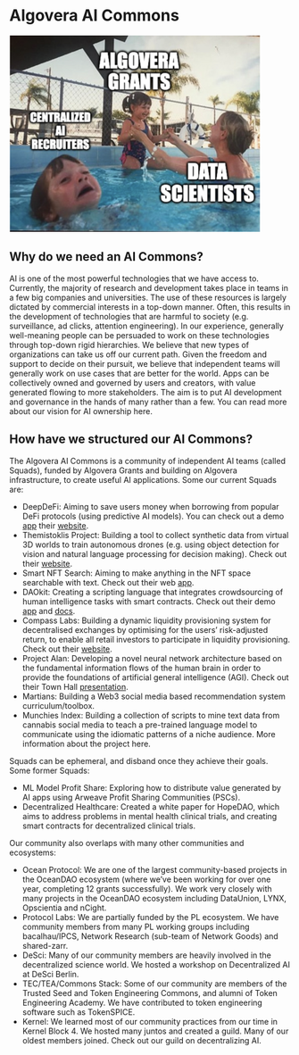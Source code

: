 # Algovera AI Commons

![](./assets/pool_algo.png)

## Why do we need an AI Commons?

AI is one of the most powerful technologies that we have access to. Currently, the majority of research and development takes place in teams in a few big companies and universities. The use of these resources is largely dictated by commercial interests in a top-down manner. Often, this results in the development of technologies that are harmful to society (e.g. surveillance, ad clicks, attention engineering). In our experience, generally well-meaning people can be persuaded to work on these technologies through top-down rigid hierarchies. We believe that new types of organizations can take us off our current path. Given the freedom and support to decide on their pursuit, we believe that independent teams will generally work on use cases that are better for the world. Apps can be collectively owned and governed by users and creators, with value generated flowing to more stakeholders. The aim is to put AI development and governance in the hands of many rather than a few. You can read more about our vision for AI ownership here. 

## How have we structured our AI Commons?

The Algovera AI Commons is a community of independent AI teams (called Squads), funded by Algovera Grants and building on Algovera infrastructure, to create useful AI applications. Some our current Squads are:

* DeepDeFi: Aiming to save users money when borrowing from popular DeFi protocols (using predictive AI models). You can check out a demo [app](https://www.loom.com/share/5ef7f17592bd4109945b7fdc2cf1eb17) their [website](https://deepdefi.algovera.ai/). 
* Themistoklis Project: Building a tool to collect synthetic data from virtual 3D worlds to train autonomous drones (e.g. using object detection for vision and natural language processing for decision making). Check out their [website](https://project-themis.com/). 
* Smart NFT Search: Aiming to make anything in the NFT space searchable with text. Check out their web [app](https://www.wat.to/).
* DAOkit: Creating a scripting language that integrates crowdsourcing of human intelligence tasks with smart contracts. Check out their demo [app](https://daokit.ndehouche.repl.co/) and [docs](https://daokit.ndehouche.repl.co/docs/index.html).
* Compass Labs: Building a dynamic liquidity provisioning system for decentralised exchanges by optimising for the users’ risk-adjusted return, to enable all retail investors to participate in liquidity provisioning. Check out their [website](https://compasslabs.ai/).
* Project Alan: Developing a novel neural network architecture based on the fundamental information flows of the human brain in order to provide the foundations of artificial general intelligence (AGI). Check out their Town Hall [presentation](https://www.youtube.com/watch?v=KFZgdVa7eTQ).
* Martians: Building a Web3 social media based recommendation system curriculum/toolbox.
* Munchies Index: Building a collection of scripts to mine text data from cannabis social media to teach a pre-trained language model to communicate using the idiomatic patterns of a niche audience. More information about the project here.

Squads can be ephemeral, and disband once they achieve their goals. Some former Squads:

* ML Model Profit Share: Exploring how to distribute value generated by AI apps using Arweave Profit Sharing Communities (PSCs).
* Decentralized Healthcare: Created a white paper for HopeDAO, which aims to address problems in mental health clinical trials, and creating smart contracts for decentralized clinical trials.

Our community also overlaps with many other communities and ecosystems:

* Ocean Protocol: We are one of the largest community-based projects in the OceanDAO ecosystem (where we’ve been working for over one year, completing 12 grants successfully). We work very closely with many projects in the OceanDAO ecosystem including DataUnion, LYNX, Opscientia and nCight.
* Protocol Labs: We are partially funded by the PL ecosystem. We have community members from many PL working groups including bacalhau/IPCS, Network Research (sub-team of Network Goods) and shared-zarr.
* DeSci: Many of our community members are heavily involved in the decentralized science world. We hosted a workshop on Decentralized AI at DeSci Berlin.
* TEC/TEA/Commons Stack: Some of our community are members of the Trusted Seed and Token Engineering Commons, and alumni of Token Engineering Academy. We have contributed to token engineering software such as TokenSPICE. 
* Kernel: We learned most of our community practices from our time in Kernel Block 4. We hosted many juntos and created a guild. Many of our oldest members joined. Check out our guild on decentralizing AI. 
